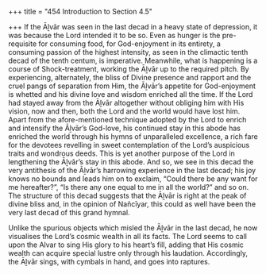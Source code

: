+++
title = "454 Introduction to Section 4.5"

+++
If the Āḻvār was seen in the last decad in a heavy state of depression, it was because the Lord intended it to be so. Even as hunger is the pre-requisite for consuming food, for God-enjoyment in its entirety, a consuming passion of the highest intensity, as seen in the climactic tenth decad of the tenth centum, is imperative. Meanwhile, what is happening is a course of Shock-treatment, working the Āḻvār up to the required pitch. By experiencing, alternately, the bliss of Divine presence and rapport and the cruel pangs of separation from Him, the Āḻvār’s appetite for God-enjoyment is whetted and his divine love and wisdom enriched all the time. If the Lord had stayed away from the Āḻvār altogether without obliging him with His vision, now and then, both the Lord and the world would have lost him. Apart from the afore-mentioned technique adopted by the Lord to enrich and intensify the Āḻvār’s God-love, his continued stay in this abode has enriched the world through his hymns of unparalleled excellence, a rich fare for the devotees revelling in sweet contemplation of the Lord’s auspicious traits and wondrous deeds. This is yet another purpose of the Lord in lengthening the Āḻvār’s stay in this abode. And so, we see in this decad the very antithesis of the Āḻvār’s harrowing experience in the last decad; his joy knows no bounds and leads him on to exclaim, “Could there be any want for me hereafter?”, “Is there any one equal to me in all the world?” and so on. The structure of this decad suggests that the Āḻvār is right at the peak of divine bliss and, in the opinion of Nañcīyar, this could as well have been the very last decad of this grand hymnal.

Unlike the spurious objects which misled the Āḻvār in the last decad, he now visualises the Lord’s cosmic wealth in all its facts. The Lord seems to call upon the Alvar to sing His glory to his heart’s fill, adding that His cosmic wealth can acquire special lustre only through his laudation. Accordingly, the Āḻvār sings, with cymbals in hand, and goes into raptures.


